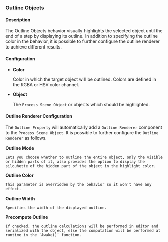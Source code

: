 ### Outline Objects

#### Description

The Outline Objects behavior visually highlights the selected object until the end of a step by displaying its outline. In addition to specifying the outline color in the behavior, it is possible to further configure the outline renderer to achieve different results.

#### Configuration

- **Color**

    Color in which the target object will be outlined. Colors are defined in the RGBA or HSV color channel.

- **Object**

    The `Process Scene Object` or objects which should be highlighted.

#### Outline Renderer Configuration

The `Outline Property` will automatically add a `Outline Renderer` component to the `Process Scene Object`. It is possible to further configure the `Outline Renderer` as follows.

**Outline Mode**

    Lets you choose whether to outline the entire object, only the visible or hidden parts of it, also provides the option to display the silouhette of the hidden part of the object in the highlight color.

**Outline Color**

    This parameter is overridden by the behavior so it won't have any effect.

**Outline Width**

    Specifies the width of the displayed outline.

**Precompute Outline**

    If checked, the outline calculations will be performed in editor and serialized with the object, else the computation will be performed at runtime in the `Awake()` function.
